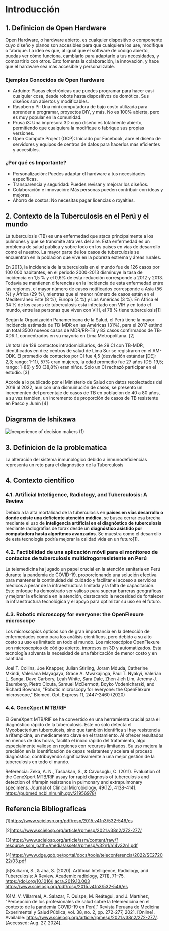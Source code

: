# Introducción
## 1. Definicion de Open Hardware
Open Hardware, o hardware abierto, es cualquier dispositivo o componente cuyo diseño y planos son accesibles para que cualquiera los use, modifique o fabrique. La idea es que, al igual que el software de código abierto, puedas ver cómo funciona, cambiarlo para adaptarlo a tus necesidades, y compartirlo con otros. Esto fomenta la colaboración, la innovación, y hace que el hardware sea más accesible y personalizable.
### Ejemplos Conocidos de Open Hardware
 - Arduino: Placas electrónicas que puedes programar para hacer casi cualquier cosa, desde robots hasta dispositivos de domótica. Sus diseños son abiertos y modificables.
 - Raspberry Pi: Una mini computadora de bajo costo utilizada para aprender a programar, proyectos DIY, y más. No es 100% abierta, pero es muy popular en la comunidad.
 - Prusa i3: Una impresora 3D cuyo diseño es totalmente abierto, permitiendo que cualquiera la modifique o fabrique sus propias versiones.
 - Open Compute Project (OCP): Iniciado por Facebook, abre el diseño de servidores y equipos de centros de datos para hacerlos más eficientes y accesibles.
### ¿Por qué es Importante?
- Personalización: Puedes adaptar el hardware a tus necesidades específicas.
 - Transparencia y seguridad: Puedes revisar y mejorar los diseños.
 - Colaboración e innovación: Más personas pueden contribuir con ideas y mejoras.
 - Ahorro de costos: No necesitas pagar licencias o royalties.

 ## 2. Contexto de la Tuberculosis en el Perú y el mundo
La tuberculosis (TB) es una enfermedad que ataca principalmente a los pulmones y que se transmite atra ves del aire. Esta enfermedad es un problema de salud publica y sobre todo en los paises en vias de desarrollo como el nuestro. La mayor parte de los casos de tuberculosis se encuentran en la poblacion que vive en la pobreza extrema y áreas rurales.

En 2013, la incidencia de la tuberculosis en el mundo fue de 126 casos por 100 000 habitantes, en el periodo 2000-2013 disminuye la tasa de incidencia en 1,5 % y el 0,6% de esta reducción corresponde a 2012 y 2013. Todavía se mantienen diferencias en la incidencia de esta enfermedad entre las regiones, el mayor número de casos notificados corresponde a Asia (56 %) y África (29 %), mientras que el menor número de casos están en el Mediterráneo Este (8 %), Europa (4 %) y Las Américas (3 %). En África el 34 % de los casos de tuberculosis está infectado con VIH y en todo el mundo, entre las personas que viven con VIH, el 78 % tiene tuberculosis[1]

Según la Organización Panamericana de la Salud, el Perú tiene la mayor incidencia estimada de TB-MDR en las Américas (31%), para el 2017 estimó un total 3500 nuevos casos de MDR/RR-TB y 83 casos confirmados de TB-XDR 1, concentrados en su mayoría en Lima Metropolitana. [2] 

Un total de 129 contactos intradomiciliarios, de 29 CI con TB-MDR, identificados en diez centros de salud de Lima Sur se registraron en el AM-ODK. El promedio de contactos por CI fue 4,5 (desviación estándar [DE]: 2,3; rango: 1-11), 57% eran mujeres, la edad promedio fue 27 años (DE: 19,5; rango: 1-86) y 50 (38,8%) eran niños. Solo un CI rechazó participar en el estudio. [3]

Acorde a lo publicado por el Ministerio de Salud con datos recolectados del 2019 al 2022, aun con una dismuinución de casos, se presento un incrementeo del porcentaje de casos de TB en población de 40 a 80 años, a su vez tambien, un incremento de proporción de casos de TB resistente en Pasco y Junín [4]

## Diagrama de Ishikawa
![Inexperience of decision makers (1)](https://github.com/user-attachments/assets/db4040a3-7801-4bf0-af68-a6ab69e2370a)


## 3. Definicion de la problematica

La alteración del sistema inmunológico debido a inmunodeficiencias representa un reto para el diagnóstico de la Tuberculosis 


## 4. Contexto científico
### 4.1.  Artificial Intelligence, Radiology, and Tuberculosis: A Review 
Debido a la alta mortalidad de la tuberculosis en **países en vías desarrollo o donde existe una deficiente atención médica**, se busca cerrar esa brecha mediante el uso de **inteligencia artificial en el diagnóstico de tuberculosis** mediante radiografías de torax desde un **diagnóstico asistido por computadora hasta algoritmos avanzados**. Se muestra como el desarrollo de esta tecnología podría mejorar la calidad vida en un futuro[1].


### 4.2. Factibilidad de una aplicación móvil para el monitoreo de contactos de tuberculosis multidrogorresistente en Perú  
La telemedicina ha jugado un papel crucial en la atención sanitaria en Perú durante la pandemia de COVID-19, proporcionando una solución efectiva para mantener la continuidad del cuidado y facilitar el acceso a servicios médicos a pesar de la infraestructura limitada y la falta de capacitación. Este enfoque ha demostrado ser valioso para superar barreras geográficas y mejorar la eficiencia en la atención, destacando la necesidad de fortalecer la infraestructura tecnológica y el apoyo para optimizar su uso en el futuro.
### 4.3.  Robotic microscopy for everyone: the OpenFlexure microscope
Los microscopios ópticos son de gran importancia en la detección de enfermedades como para los análisis científicos, pero debido a su alto costo su uso es limitado en todo el mundo. Los microscópios OpenFlexure son microscopios de código abierto, impresos en 3D y automatizados. Esta tecnología solventa la necesidad de una fabricación de menor costo y en cantidad.

Joel T. Collins, Joe Knapper, Julian Stirling, Joram Mduda, Catherine Mkindi, Valeriana Mayagaya, Grace A. Mwakajinga, Paul T. Nyakyi, Valerian L. Sanga, Dave Carbery, Leah White, Sara Dale, Zhen Jieh Lim, Jeremy J. Baumberg, Pietro Cicuta, Samuel McDermott, Boyko Vodenicharski, and Richard Bowman, "Robotic microscopy for everyone: the OpenFlexure microscope," Biomed. Opt. Express 11, 2447-2460 (2020)

### 4.4. GeneXpert MTB/RIF
El GeneXpert MTB/RIF se ha convertido en una herramienta crucial para el diagnóstico rápido de la tuberculosis. Este no solo detecta el Mycobacterium tuberculosis, sino que también identifica si hay resistencia a rifampicina, un medicamento clave en el tratamiento. Al ofrecer resultados en menos de dos horas, facilita el inicio rápido del tratamiento, algo especialmente valioso en regiones con recursos limitados. Su uso mejora la precisión en la identificación de cepas resistentes y acelera el proceso diagnóstico, contribuyendo significativamente a una mejor gestión de la tuberculosis en todo el mundo.

Referencia: Zeka, A. N., Tasbakan, S., & Cavusoglu, C. (2011). Evaluation of the GeneXpert MTB/RIF assay for rapid diagnosis of tuberculosis and detection of rifampin resistance in pulmonary and extrapulmonary specimens. Journal of Clinical Microbiology, 49(12), 4138-4141. https://pubmed.ncbi.nlm.nih.gov/21956978/

## Referencia Bibliograficas

[1]https://www.scielosp.org/pdf/rcsp/2015.v41n3/532-546/es

[2]https://www.scielosp.org/article/rpmesp/2021.v38n2/272-277/

[3]https://www.scielosp.org/article/ssm/content/raw/?resource_ssm_path=/media/assets/rpmesp/v32n1/a14v32n1.pdf

[4]https://www.dge.gob.pe/portal/docs/tools/teleconferencia/2022/SE272022/03.pdf

[5]Kulkarni, S., & Jha, S. (2020). Artificial Intelligence, Radiology, and Tuberculosis: A Review. Academic radiology, 27(1), 71–75. https://doi.org/10.1016/j.acra.2019.10.003
https://www.scielosp.org/pdf/rcsp/2015.v41n3/532-546/es

[6]M. V. Villarreal, A. Salazar, F. Quispe, M. Reátegui, and J. Martínez, "Percepción de los profesionales de salud sobre la telemedicina en el contexto de la pandemia COVID-19 en Perú," Revista Peruana de Medicina Experimental y Salud Pública, vol. 38, no. 2, pp. 272-277, 2021. [Online]. Available: https://www.scielosp.org/article/rpmesp/2021.v38n2/272-277/. [Accessed: Aug. 27, 2024].
